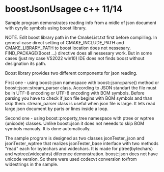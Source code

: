 # boostJsonUsagee c++ 11/14

Sample program demonstrates reading info from a midle of json document with cyrylic symbols using boost library.

NOTE. Edit boost library path in the CmakeList.txt first before compilling. In general case direct setting of CMAKE_INCLUDE_PATH and CMAKE_LIBRARY_PATH to boost location does not nessesary. FIND_PACKAGE(Boost ...) directive does all nessesary work. But in some cases (just my case VS2022 win10) IDE does not finds boost without designation its path.

Boost library provides two different components for json reading.

First one - using boost::json namespace with boost::json::parse() method or boost::json::stream_parser class. According to JSON standart the file must be in UTF-8 encoding or UTF-8 encoding with BOM symbols. Before parsing you have to check if json file begins with BOM symbols and than skip them. stream_parser class is useful when json file is large. It lets read large json document by parts or lines inside a loop. 

Second one - using boost::property_tree namespace with ptree or wptree (unicode) classes. Unlike boost::json it does not neeeds to skip BOM symbols manualy. It is done automatically.

The sample program is designed as two classes jsonTester_json and jsonTester_wptree that realizes jsonTester_base interface with two methods "read" each for bytechars and widechars. It is made for ptree(bytechars) and wptree(widecahrs) diference demonstration. boost::json does not have unicode version. So there were used codecvt conversion to/from widestrings in the sample. 

